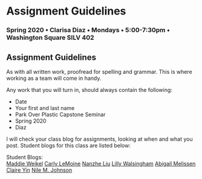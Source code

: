 # Assignment Guidelines

### Spring 2020 • Clarisa Diaz • Mondays • 5:00-7:30pm • Washington Square SILV 402

## Assignment Guidelines

As with all written work, proofread for spelling and grammar. This is where working as a team will come in handy.

Any work that you will turn in, should always contain the following:

* Date
* Your first and last name
* Park Over Plastic Capstone Seminar
* Spring 2020
* Diaz



I will check your class blog for assignments, looking at when and what you post. Student blogs for this class are listed below:


Student Blogs:
<br>
<a href="https://maddieweikel.tumblr.com/">Maddie Weikel</a>
<a href="https://parkoverplastic-cl.tumblr.com/">Carly LeMoine</a>
<a href="https://medium.com/@nl1599/c3980dfbcb12">Nanzhe Liu</a>
<a href="https://thecleanerwrasse.tumblr.com/">Lilly Walsingham</a>
<a href="https://escapstoneblog2020.tumblr.com/">Abigail Melissen</a>
<a href="https://cty233.tumblr.com/">Claire Yin</a>
<a href="https://parkyourgrassovermyplasticass.tumblr.com/">Nile M. Johnson</a>






